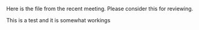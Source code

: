 Here is the file from the recent meeting.
Please consider this for reviewing.

This is a test and it is somewhat workings


